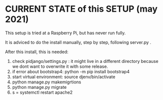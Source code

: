 CURRENT STATE of this SETUP (may 2021)
======================================

This setup is tried at a Raspberry Pi, but has never run fully.

It is adviced to do the install manually, step by step, following server.py .

After this install, this is needed:

1. check pidjango/settings.py : it might live in a different directory because we dont want to overwrite it with some release.
2. if error about bootstrap4: python -m pip install bootstrap4
3. start virtual environment: source djenv/bin/activate
4. python manage.py makemigrtions
5. python manage.py migrate
6. s = systemctl restart apache2